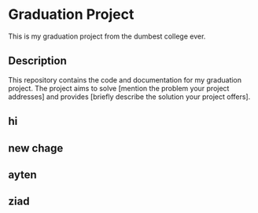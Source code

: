 # Graduation Project

This is my graduation project from the dumbest college ever.

## Description

This repository contains the code and documentation for my graduation project. The project aims to solve [mention the problem your project addresses] and provides [briefly describe the solution your project offers].
## hi
## new chage
## ayten
## ziad
